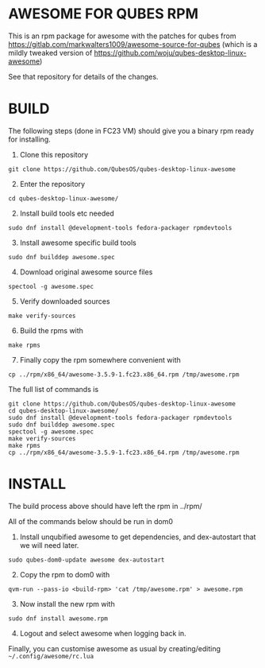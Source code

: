 AWESOME FOR QUBES RPM
=====================

This is an rpm package for awesome with the patches for qubes from
https://gitlab.com/markwalters1009/awesome-source-for-qubes (which is
a mildly tweaked version of
https://github.com/woju/qubes-desktop-linux-awesome)

See that repository for details of the changes.

BUILD
=====

The following steps (done in FC23 VM) should give you a binary rpm
ready for installing.

1. Clone this repository
```
git clone https://github.com/QubesOS/qubes-desktop-linux-awesome
```
2. Enter the repository
```
cd qubes-desktop-linux-awesome/
```
2. Install build tools etc needed
```
sudo dnf install @development-tools fedora-packager rpmdevtools
```
3. Install awesome specific build tools 
```
sudo dnf builddep awesome.spec
```
4. Download original awesome source files
```
spectool -g awesome.spec
```
5. Verify downloaded sources
```
make verify-sources
```
6. Build the rpms with
```
make rpms
```
7. Finally copy the rpm somewhere convenient with
```
cp ../rpm/x86_64/awesome-3.5.9-1.fc23.x86_64.rpm /tmp/awesome.rpm
```

The full list of commands is

```
git clone https://github.com/QubesOS/qubes-desktop-linux-awesome
cd qubes-desktop-linux-awesome/
sudo dnf install @development-tools fedora-packager rpmdevtools
sudo dnf builddep awesome.spec
spectool -g awesome.spec
make verify-sources
make rpms
cp ../rpm/x86_64/awesome-3.5.9-1.fc23.x86_64.rpm /tmp/awesome.rpm
```

INSTALL
=======

The build process above should have left the rpm in
     ../rpm/

All of the commands below should be run in dom0

1. Install unqubified awesome to get dependencies, and dex-autostart
that we will need later.
```
sudo qubes-dom0-update awesome dex-autostart
```
2. Copy the rpm to dom0 with
```
qvm-run --pass-io <build-rpm> 'cat /tmp/awesome.rpm' > awesome.rpm
```
3. Now install the new rpm with
```
sudo dnf install awesome.rpm
```
4. Logout and select awesome when logging back in.

Finally, you can customise awesome as usual by creating/editing
`~/.config/awesome/rc.lua`



